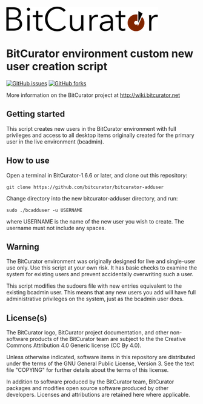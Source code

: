 ![Logo](https://github.com/BitCurator/bitcurator.github.io/blob/master/logos/BitCurator-Basic-400px.png)

# BitCurator environment custom new user creation script

[![GitHub issues](https://img.shields.io/github/issues/bitcurator/bitcurator-distro-adduser.svg)](https://github.com/bitcurator/bitcurator-distro-adduser/issues)
[![GitHub forks](https://img.shields.io/github/forks/bitcurator/bitcurator-distro-adduser.svg)](https://github.com/bitcurator/bitcurator-distro-adduser/network)

More information on the BitCurator project at <http://wiki.bitcurator.net>

## Getting started

This script creates new users in the BitCurator environment with full privileges and access to all desktop items originally created for the primary user in the live environment (bcadmin).

## How to use

Open a terminal in BitCurator-1.6.6 or later, and clone out this repository:

```shell
git clone https://github.com/bitcurator/bitcurator-adduser
```

Change directory into the new bitcurator-adduser directory, and run:

```shell
sudo ./bcadduser -u USERNAME
```

where USERNAME is the name of the new user you wish to create. The username must not include any spaces.

## Warning

The BitCurator environment was originally designed for live and single-user use only. Use this script at your own risk. It has basic checks to examine the system for existing users and prevent accidentally overwriting such a user. 

This script modifies the sudoers file with new entries equivalent to the existing bcadmin user. This means that any new users you add will have full administrative privileges on the system, just as the bcadmin user does.

## License(s)

The BitCurator logo, BitCurator project documentation, and other non-software products of the BitCurator team are subject to the the Creative Commons Attribution 4.0 Generic license (CC By 4.0).

Unless otherwise indicated, software items in this repository are distributed under the terms of the GNU General Public License, Version 3. See the text file "COPYING" for further details about the terms of this license.

In addition to software produced by the BitCurator team, BitCurator packages and modifies open source software produced by other developers. Licenses and attributions are retained here where applicable.
